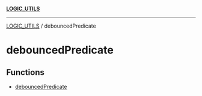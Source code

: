 [**LOGIC_UTILS**](../README.md)

***

[LOGIC_UTILS](../README.md) / debouncedPredicate

# debouncedPredicate

## Functions

- [debouncedPredicate](functions/debouncedPredicate.md)
